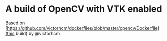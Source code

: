 A build of OpenCV with VTK enabled
==================================

Based on [https://github.com/victorhcm/dockerfiles/blob/master/opencv/Dockerfile](this build) by @victorhcm
